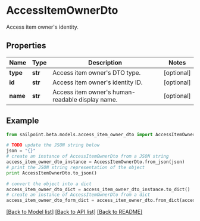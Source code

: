 # AccessItemOwnerDto

Access item owner's identity.

## Properties
Name | Type | Description | Notes
------------ | ------------- | ------------- | -------------
**type** | **str** | Access item owner&#39;s DTO type. | [optional] 
**id** | **str** | Access item owner&#39;s identity ID. | [optional] 
**name** | **str** | Access item owner&#39;s human-readable display name. | [optional] 

## Example

```python
from sailpoint.beta.models.access_item_owner_dto import AccessItemOwnerDto

# TODO update the JSON string below
json = "{}"
# create an instance of AccessItemOwnerDto from a JSON string
access_item_owner_dto_instance = AccessItemOwnerDto.from_json(json)
# print the JSON string representation of the object
print AccessItemOwnerDto.to_json()

# convert the object into a dict
access_item_owner_dto_dict = access_item_owner_dto_instance.to_dict()
# create an instance of AccessItemOwnerDto from a dict
access_item_owner_dto_form_dict = access_item_owner_dto.from_dict(access_item_owner_dto_dict)
```
[[Back to Model list]](../README.md#documentation-for-models) [[Back to API list]](../README.md#documentation-for-api-endpoints) [[Back to README]](../README.md)


